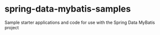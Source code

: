 # spring-data-mybatis-samples
Sample starter applications and code for use with the Spring Data MyBatis project
